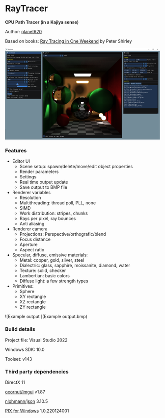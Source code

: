 # RayTracer
**CPU Path Tracer (in a Kajiya sense)**

Author: [planet620]

Based on books: [Ray Tracing in One Weekend] by Peter Shirley

![User interface](Screenshot.png)

### Features
- Editor UI
    - Scene setup: spawn/delete/move/edit object properties
    - Render parameters
    - Settings
    - Real time output update
    - Save output to BMP file
- Renderer variables
    - Resolution
    - Multithreading: thread poll, PLL, none
	- SIMD
    - Work distribution: stripes, chunks
    - Rays per pixel, ray bounces
	- Anti aliasing
- Renderer camera
    - Projections: Perspective/orthografic/blend
    - Focus distance
    - Aperture
    - Aspect ratio
- Specular, diffuse, emissive materials:
    - Metal: copper, gold, silver, steel
    - Dialectric: glass, sapphire, moissanite, diamond, water
    - Texture: solid, checker
    - Lambertian: basic colors
    - Diffuse light: a few strength types
- Primitives: 
    -  Sphere
    -  XY rectangle
    -  XZ rectangle
    -  ZY rectangle

![Example output ](Example output.bmp)

### Build details
Project file: Visual Studio 2022

Windows SDK: 10.0

Toolset: v143

### Third party dependencies
DirectX 11

[ocornut/imgui] v1.87

[nlohmann/json] 3.10.5

[PIX for Windows] 1.0.220124001


[//]: # (links)

   [planet620]: <https://mpolaczyk.pl>
   [ocornut/imgui]: <https://github.com/ocornut/imgui>
   [nlohmann/json]: <https://github.com/nlohmann/json>
   [PIX for Windows]: <https://devblogs.microsoft.com/pix/download>
   [Ray Tracing in One Weekend]: <https://raytracing.github.io>